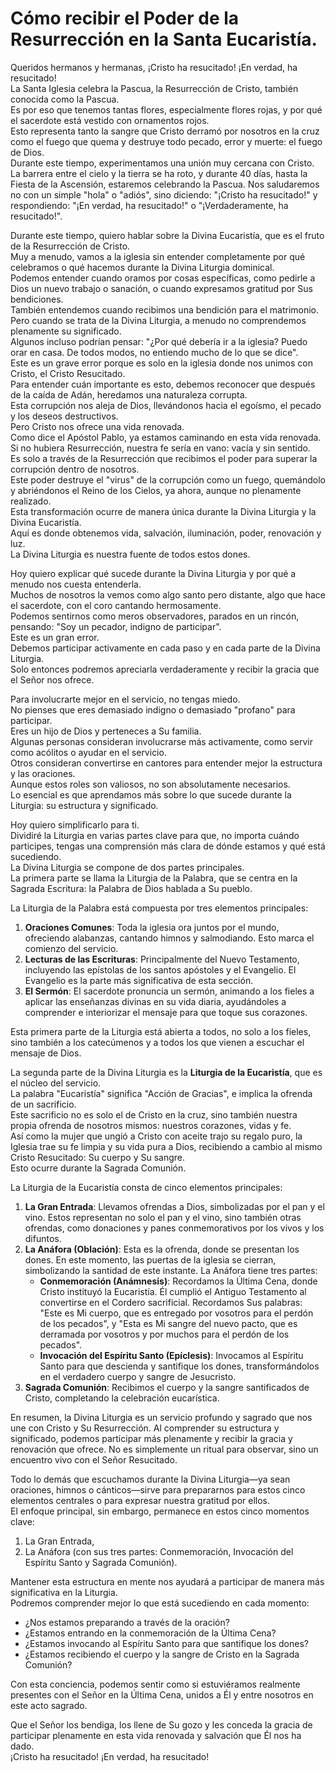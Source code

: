 # Cómo recibir el Poder de la Resurrección en la Santa Eucaristía.  

Queridos hermanos y hermanas, ¡Cristo ha resucitado! ¡En verdad, ha resucitado!  
La Santa Iglesia celebra la Pascua, la Resurrección de Cristo, también conocida como la Pascua.  
Es por eso que tenemos tantas flores, especialmente flores rojas, y por qué el sacerdote está vestido con ornamentos rojos.  
Esto representa tanto la sangre que Cristo derramó por nosotros en la cruz como el fuego que quema y destruye todo pecado, error y muerte: el fuego de Dios.  
Durante este tiempo, experimentamos una unión muy cercana con Cristo.  
La barrera entre el cielo y la tierra se ha roto, y durante 40 días, hasta la Fiesta de la Ascensión, estaremos celebrando la Pascua. Nos saludaremos no con un simple "hola" o "adiós", sino diciendo: "¡Cristo ha resucitado!" y respondiendo: "¡En verdad, ha resucitado!" o "¡Verdaderamente, ha resucitado!".  

Durante este tiempo, quiero hablar sobre la Divina Eucaristía, que es el fruto de la Resurrección de Cristo.  
Muy a menudo, vamos a la iglesia sin entender completamente por qué celebramos o qué hacemos durante la Divina Liturgia dominical.  
Podemos entender cuando oramos por cosas específicas, como pedirle a Dios un nuevo trabajo o sanación, o cuando expresamos gratitud por Sus bendiciones.  
También entendemos cuando recibimos una bendición para el matrimonio.  
Pero cuando se trata de la Divina Liturgia, a menudo no comprendemos plenamente su significado.  
Algunos incluso podrían pensar: "¿Por qué debería ir a la iglesia? Puedo orar en casa. De todos modos, no entiendo mucho de lo que se dice".  
Este es un grave error porque es solo en la iglesia donde nos unimos con Cristo, el Cristo Resucitado.  
Para entender cuán importante es esto, debemos reconocer que después de la caída de Adán, heredamos una naturaleza corrupta.  
Esta corrupción nos aleja de Dios, llevándonos hacia el egoísmo, el pecado y los deseos destructivos.  
Pero Cristo nos ofrece una vida renovada.  
Como dice el Apóstol Pablo, ya estamos caminando en esta vida renovada.  
Si no hubiera Resurrección, nuestra fe sería en vano: vacía y sin sentido.  
Es solo a través de la Resurrección que recibimos el poder para superar la corrupción dentro de nosotros.  
Este poder destruye el "virus" de la corrupción como un fuego, quemándolo y abriéndonos el Reino de los Cielos, ya ahora, aunque no plenamente realizado.  
Esta transformación ocurre de manera única durante la Divina Liturgia y la Divina Eucaristía.  
Aquí es donde obtenemos vida, salvación, iluminación, poder, renovación y luz.  
La Divina Liturgia es nuestra fuente de todos estos dones.  

Hoy quiero explicar qué sucede durante la Divina Liturgia y por qué a menudo nos cuesta entenderla.  
Muchos de nosotros la vemos como algo santo pero distante, algo que hace el sacerdote, con el coro cantando hermosamente.  
Podemos sentirnos como meros observadores, parados en un rincón, pensando: "Soy un pecador, indigno de participar".  
Este es un gran error.  
Debemos participar activamente en cada paso y en cada parte de la Divina Liturgia.  
Solo entonces podremos apreciarla verdaderamente y recibir la gracia que el Señor nos ofrece.  

Para involucrarte mejor en el servicio, no tengas miedo.  
No pienses que eres demasiado indigno o demasiado "profano" para participar.  
Eres un hijo de Dios y perteneces a Su familia.  
Algunas personas consideran involucrarse más activamente, como servir como acólitos o ayudar en el servicio.  
Otros consideran convertirse en cantores para entender mejor la estructura y las oraciones.  
Aunque estos roles son valiosos, no son absolutamente necesarios.  
Lo esencial es que aprendamos más sobre lo que sucede durante la Liturgia: su estructura y significado.  

Hoy quiero simplificarlo para ti.  
Dividiré la Liturgia en varias partes clave para que, no importa cuándo participes, tengas una comprensión más clara de dónde estamos y qué está sucediendo.  
La Divina Liturgia se compone de dos partes principales.  
La primera parte se llama la Liturgia de la Palabra, que se centra en la Sagrada Escritura: la Palabra de Dios hablada a Su pueblo.

La Liturgia de la Palabra está compuesta por tres elementos principales:  
1. **Oraciones Comunes**: Toda la iglesia ora juntos por el mundo, ofreciendo alabanzas, cantando himnos y salmodiando. Esto marca el comienzo del servicio.  
2. **Lecturas de las Escrituras**: Principalmente del Nuevo Testamento, incluyendo las epístolas de los santos apóstoles y el Evangelio. El Evangelio es la parte más significativa de esta sección.  
3. **El Sermón**: El sacerdote pronuncia un sermón, animando a los fieles a aplicar las enseñanzas divinas en su vida diaria, ayudándoles a comprender e interiorizar el mensaje para que toque sus corazones.  

Esta primera parte de la Liturgia está abierta a todos, no solo a los fieles, sino también a los catecúmenos y a todos los que vienen a escuchar el mensaje de Dios.  

La segunda parte de la Divina Liturgia es la **Liturgia de la Eucaristía**, que es el núcleo del servicio.  
La palabra "Eucaristía" significa "Acción de Gracias", e implica la ofrenda de un sacrificio.  
Este sacrificio no es solo el de Cristo en la cruz, sino también nuestra propia ofrenda de nosotros mismos: nuestros corazones, vidas y fe.  
Así como la mujer que ungió a Cristo con aceite trajo su regalo puro, la Iglesia trae su fe limpia y su vida pura a Dios, recibiendo a cambio al mismo Cristo Resucitado: Su cuerpo y Su sangre.  
Esto ocurre durante la Sagrada Comunión.  

La Liturgia de la Eucaristía consta de cinco elementos principales:  
1. **La Gran Entrada**: Llevamos ofrendas a Dios, simbolizadas por el pan y el vino. Estos representan no solo el pan y el vino, sino también otras ofrendas, como donaciones y panes conmemorativos por los vivos y los difuntos.  
2. **La Anáfora (Oblación)**: Esta es la ofrenda, donde se presentan los dones. En este momento, las puertas de la iglesia se cierran, simbolizando la santidad de este instante. La Anáfora tiene tres partes:  
   - **Conmemoración (Anámnesis)**: Recordamos la Última Cena, donde Cristo instituyó la Eucaristía. Él cumplió el Antiguo Testamento al convertirse en el Cordero sacrificial. Recordamos Sus palabras: "Este es Mi cuerpo, que es entregado por vosotros para el perdón de los pecados", y "Esta es Mi sangre del nuevo pacto, que es derramada por vosotros y por muchos para el perdón de los pecados".  
   - **Invocación del Espíritu Santo (Epíclesis)**: Invocamos al Espíritu Santo para que descienda y santifique los dones, transformándolos en el verdadero cuerpo y sangre de Jesucristo.  
3. **Sagrada Comunión**: Recibimos el cuerpo y la sangre santificados de Cristo, completando la celebración eucarística.  

En resumen, la Divina Liturgia es un servicio profundo y sagrado que nos une con Cristo y Su Resurrección. Al comprender su estructura y significado, podemos participar más plenamente y recibir la gracia y renovación que ofrece. No es simplemente un ritual para observar, sino un encuentro vivo con el Señor Resucitado.  

Todo lo demás que escuchamos durante la Divina Liturgia—ya sean oraciones, himnos o cánticos—sirve para prepararnos para estos cinco elementos centrales o para expresar nuestra gratitud por ellos.  
El enfoque principal, sin embargo, permanece en estos cinco momentos clave:  
1. La Gran Entrada,  
2. La Anáfora (con sus tres partes: Conmemoración, Invocación del Espíritu Santo y Sagrada Comunión).  

Mantener esta estructura en mente nos ayudará a participar de manera más significativa en la Liturgia.  
Podremos comprender mejor lo que está sucediendo en cada momento:  
- ¿Nos estamos preparando a través de la oración?  
- ¿Estamos entrando en la conmemoración de la Última Cena?  
- ¿Estamos invocando al Espíritu Santo para que santifique los dones?  
- ¿Estamos recibiendo el cuerpo y la sangre de Cristo en la Sagrada Comunión?  

Con esta conciencia, podemos sentir como si estuviéramos realmente presentes con el Señor en la Última Cena, unidos a Él y entre nosotros en este acto sagrado.  

Que el Señor los bendiga, los llene de Su gozo y les conceda la gracia de participar plenamente en esta vida renovada y salvación que Él nos ha dado.  
¡Cristo ha resucitado! ¡En verdad, ha resucitado!

